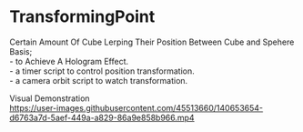 # TransformingPoint
Certain Amount Of Cube Lerping Their Position Between Cube and Spehere Basis; <br />
	- to Achieve A Hologram  Effect. <br />
	- a timer script to control position transformation. <br />
	- a camera orbit script to watch transformation. <br />
	
Visual Demonstration <br />
https://user-images.githubusercontent.com/45513660/140653654-d6763a7d-5aef-449a-a829-86a9e858b966.mp4
